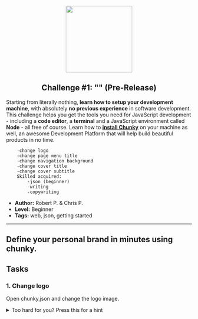 <p align="center">
  <img src="https://raw.githubusercontent.com/fluidtrends/carmel/master/challenges/hello-chunky/icon.gif" width="180">
  <h2 align="center"> Challenge #1: "" (Pre-Release)</h2>
</p>

Starting from literally nothing, **learn how to setup your development machine**, with absolutely **no previous experience** in software development. This challenge helps you get the tools you need for JavaScript development - including a **code editor**, a **terminal** and a JavaScript environment called **Node** - all free of course. Learn how to [**install Chunky**](http://chunky.io) on your machine as well, an awesome Development Platform that will help build beautiful products in no time.

		-change logo
		-change page menu title
		-change navigation background
		-change cover title
		-change cover subtitle
		Skilled acquired:
			-json (beginner)
			-writing
			-copywriting

* **Author:** Robert P. & Chris P.
* **Level:** Beginner
* **Tags:** web, json, getting started

---

## Define your personal brand in minutes using chunky.

## Tasks

### 1. Change logo

Open chunky.json and change the logo image.

<details> 
  <summary>Too hard for you? Press this for a hint </summary>
   <p> Look at line 36. </p> 
</details>


